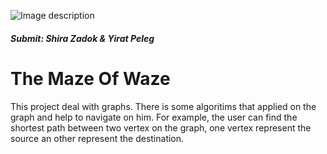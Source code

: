![Image description](https://images.app.goo.gl/pr8GZ4pZ2KeX2mwH7)

##### Submit: Shira Zadok & Yirat Peleg

# The Maze Of Waze
This project deal with graphs. There is some algoritims that applied on the graph and help to navigate on him.
For example, the user can find the shortest path between two vertex on the graph, one vertex represent the source an other represent the destination.


